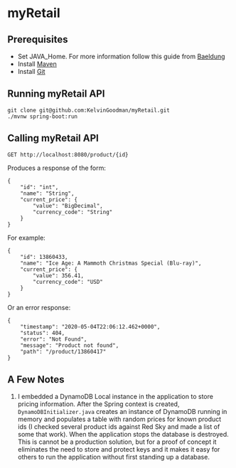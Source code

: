 # myRetail
## Prerequisites
* Set JAVA_Home. For more information follow this guide from [Baeldung](https://www.baeldung.com/java-home-on-windows-7-8-10-mac-os-x-linux)
* Install [Maven](https://maven.apache.org/install.html)
* Install [Git](https://git-scm.com/book/en/v2/Getting-Started-Installing-Git)
## Running myRetail API
`git clone git@github.com:KelvinGoodman/myRetail.git`  
`./mvnw spring-boot:run`
## Calling myRetail API
`GET http://localhost:8080/product/{id}`  

Produces a response of the form:
```
{
    "id": "int",
    "name": "String",
    "current_price": {
        "value": "BigDecimal",
        "currency_code": "String"
    }
}
```
For example:
```
{
    "id": 13860433,
    "name": "Ice Age: A Mammoth Christmas Special (Blu-ray)",
    "current_price": {
        "value": 356.41,
        "currency_code": "USD"
    }
}
```
Or an error response:
```
{
    "timestamp": "2020-05-04T22:06:12.462+0000",
    "status": 404,
    "error": "Not Found",
    "message": "Product not found",
    "path": "/product/13860417"
}
```
## A Few Notes
1. I embedded a DynamoDB Local instance in the application to store pricing information. After the Spring context is
 created, `DynamoDBInitializer.java` creates an instance of DynamoDB running in memory and populates a table with random
 prices for known product ids (I checked several product ids against Red Sky and made a list of some that work). When 
 the application stops the database is destroyed. This is cannot be a production solution, but for a proof of concept it 
 eliminates the need to store and protect keys and it makes it easy for others to run the application without first 
 standing up a database.